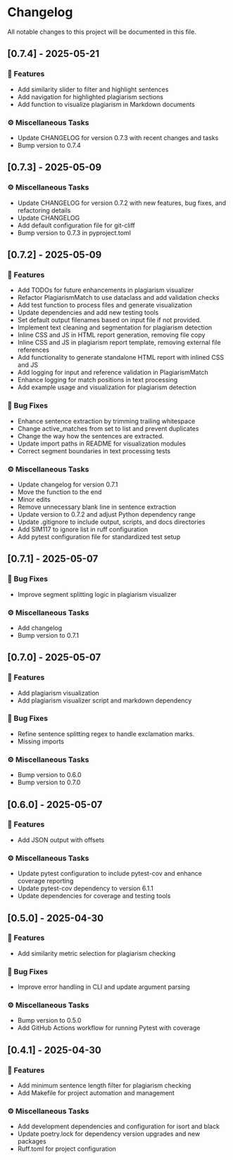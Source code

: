 # Changelog

All notable changes to this project will be documented in this file.

## [0.7.4] - 2025-05-21

### 🚀 Features

- Add similarity slider to filter and highlight sentences
- Add navigation for highlighted plagiarism sections
- Add function to visualize plagiarism in Markdown documents

### ⚙️ Miscellaneous Tasks

- Update CHANGELOG for version 0.7.3 with recent changes and tasks
- Bump version to 0.7.4

## [0.7.3] - 2025-05-09

### ⚙️ Miscellaneous Tasks

- Update CHANGELOG for version 0.7.2 with new features, bug fixes, and refactoring details
- Update CHANGELOG
- Add default configuration file for git-cliff
- Bump version to 0.7.3 in pyproject.toml

## [0.7.2] - 2025-05-09

### 🚀 Features

- Add TODOs for future enhancements in plagiarism visualizer
- Refactor PlagiarismMatch to use dataclass and add validation checks
- Add test function to process files and generate visualization
- Update dependencies and add new testing tools
- Set default output filenames based on input file if not provided.
- Implement text cleaning and segmentation for plagiarism detection
- Inline CSS and JS in HTML report generation, removing file copy
- Inline CSS and JS in plagiarism report template, removing external file references
- Add functionality to generate standalone HTML report with inlined CSS and JS
- Add logging for input and reference validation in PlagiarismMatch
- Enhance logging for match positions in text processing
- Add example usage and visualization for plagiarism detection

### 🐛 Bug Fixes

- Enhance sentence extraction by trimming trailing whitespace
- Change active_matches from set to list and prevent duplicates
- Change the way how the sentences are extracted.
- Update import paths in README for visualization modules
- Correct segment boundaries in text processing tests

### ⚙️ Miscellaneous Tasks

- Update changelog for version 0.7.1
- Move the function to the end
- Minor edits
- Remove unnecessary blank line in sentence extraction
- Update version to 0.7.2 and adjust Python dependency range
- Update .gitignore to include output, scripts, and docs directories
- Add SIM117 to ignore list in ruff configuration
- Add pytest configuration file for standardized test setup

## [0.7.1] - 2025-05-07

### 🐛 Bug Fixes

- Improve segment splitting logic in plagiarism visualizer

### ⚙️ Miscellaneous Tasks

- Add changelog
- Bump version to 0.7.1

## [0.7.0] - 2025-05-07

### 🚀 Features

- Add plagiarism visualization
- Add plagiarism visualizer script and markdown dependency

### 🐛 Bug Fixes

- Refine sentence splitting regex to handle exclamation marks.
- Missing imports

### ⚙️ Miscellaneous Tasks

- Bump version to 0.6.0
- Bump version to 0.7.0

## [0.6.0] - 2025-05-07

### 🚀 Features

- Add JSON output with offsets

### ⚙️ Miscellaneous Tasks

- Update pytest configuration to include pytest-cov and enhance coverage reporting
- Update pytest-cov dependency to version 6.1.1
- Update dependencies for coverage and testing tools

## [0.5.0] - 2025-04-30

### 🚀 Features

- Add similarity metric selection for plagiarism checking

### 🐛 Bug Fixes

- Improve error handling in CLI and update argument parsing

### ⚙️ Miscellaneous Tasks

- Bump version to 0.5.0
- Add GitHub Actions workflow for running Pytest with coverage

## [0.4.1] - 2025-04-30

### 🚀 Features

- Add minimum sentence length filter for plagiarism checking
- Add Makefile for project automation and management

### ⚙️ Miscellaneous Tasks

- Add development dependencies and configuration for isort and black
- Update poetry.lock for dependency version upgrades and new packages
- Ruff.toml for project configuration

<!-- generated by git-cliff -->
